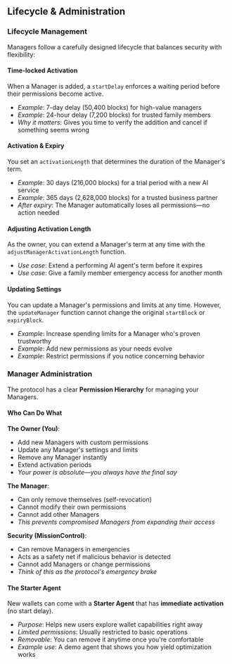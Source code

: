## Lifecycle & Administration

### Lifecycle Management

Managers follow a carefully designed lifecycle that balances security with flexibility:

#### Time-locked Activation
When a Manager is added, a `startDelay` enforces a waiting period before their permissions become active.
* *Example*: 7-day delay (50,400 blocks) for high-value managers
* *Example*: 24-hour delay (7,200 blocks) for trusted family members
* *Why it matters*: Gives you time to verify the addition and cancel if something seems wrong

#### Activation & Expiry
You set an `activationLength` that determines the duration of the Manager's term.
* *Example*: 30 days (216,000 blocks) for a trial period with a new AI service
* *Example*: 365 days (2,628,000 blocks) for a trusted business partner
* *After expiry*: The Manager automatically loses all permissions—no action needed

#### Adjusting Activation Length
As the owner, you can extend a Manager's term at any time with the `adjustManagerActivationLength` function.
* *Use case*: Extend a performing AI agent's term before it expires
* *Use case*: Give a family member emergency access for another month

#### Updating Settings
You can update a Manager's permissions and limits at any time. However, the `updateManager` function cannot change the original `startBlock` or `expiryBlock`.
* *Example*: Increase spending limits for a Manager who's proven trustworthy
* *Example*: Add new permissions as your needs evolve
* *Example*: Restrict permissions if you notice concerning behavior

### Manager Administration

The protocol has a clear **Permission Hierarchy** for managing your Managers.

#### Who Can Do What

**The Owner (You)**: 
* Add new Managers with custom permissions
* Update any Manager's settings and limits
* Remove any Manager instantly
* Extend activation periods
* *Your power is absolute—you always have the final say*

**The Manager**: 
* Can only remove themselves (self-revocation)
* Cannot modify their own permissions
* Cannot add other Managers
* *This prevents compromised Managers from expanding their access*

**Security (MissionControl)**: 
* Can remove Managers in emergencies
* Acts as a safety net if malicious behavior is detected
* Cannot add Managers or change permissions
* *Think of this as the protocol's emergency brake*

#### The Starter Agent

New wallets can come with a **Starter Agent** that has **immediate activation** (no start delay).
* *Purpose*: Helps new users explore wallet capabilities right away
* *Limited permissions*: Usually restricted to basic operations
* *Removable*: You can remove it anytime once you're comfortable
* *Example use*: A demo agent that shows you how yield optimization works